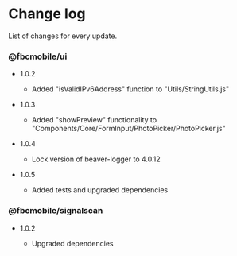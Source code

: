 # Change log

List of changes for every update.

### @fbcmobile/ui

- 1.0.2

  - Added "isValidIPv6Address" function to "Utils/StringUtils.js"

- 1.0.3

  - Added "showPreview" functionality to "Components/Core/FormInput/PhotoPicker/PhotoPicker.js"

- 1.0.4

  - Lock version of beaver-logger to 4.0.12

- 1.0.5

  - Added tests and upgraded dependencies

### @fbcmobile/signalscan

- 1.0.2

  - Upgraded dependencies
